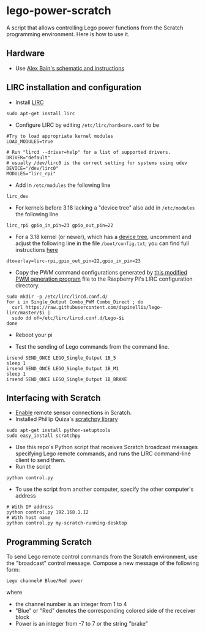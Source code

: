 # lego-power-scratch
A script that allows controlling Lego power functions from the Scratch programming environment.  Here is how to use it.


## Hardware
* Use [Alex Bain's schematic and instructions](http://alexba.in/blog/2013/03/09/raspberrypi-ir-schematic-for-lirc/)

## LIRC installation and configuration
* Install [LIRC](http://www.lirc.org/)
```
sudo apt-get install lirc
```

* Configure LIRC by editing `/etc/lirc/hardware.conf` to be
```
#Try to load appropriate kernel modules
LOAD_MODULES=true

# Run "lircd --driver=help" for a list of supported drivers.
DRIVER="default"
# usually /dev/lirc0 is the correct setting for systems using udev
DEVICE="/dev/lirc0"
MODULES="lirc_rpi"
```
* Add in `/etc/modules` the following line
```
lirc_dev
```
* For kernels before 3.18 lacking a "device tree" also add in `/etc/modules` the following line
```
lirc_rpi gpio_in_pin=23 gpio_out_pin=22
```
* For a 3.18 kernel (or newer), which has a [device tree](https://www.raspberrypi.org/forums/viewtopic.php?t=97314), uncomment and adjust the following line in the file `/boot/config.txt`; you can find full instructions [here](https://github.com/raspberrypi/firmware/blob/master/boot/overlays/README)
```
dtoverlay=lirc-rpi,gpio_out_pin=22,gpio_in_pin=23
```

* Copy the PWM command configurations generated by [this modified PWM generation program](https://github.com/dspinellis/lego-lirc) file to the Raspberry Pi's LIRC configuration directory.
```
sudo mkdir -p /etc/lirc/lircd.conf.d/
for i in Single_Output Combo_PWM Combo_Direct ; do
  curl https://raw.githubusercontent.com/dspinellis/lego-lirc/master/$i |
  sudo dd of=/etc/lirc/lircd.conf.d/Lego-$i
done
```
* Reboot your pi

* Test  the sending of Lego commands from the command line.
```
irsend SEND_ONCE LEGO_Single_Output 1B_5
sleep 1
irsend SEND_ONCE LEGO_Single_Output 1B_M1
sleep 1
irsend SEND_ONCE LEGO_Single_Output 1B_BRAKE
```


## Interfacing with Scratch</h2>
* [Enable](http://wiki.scratch.mit.edu/wiki/Remote_Sensor_Connections) remote sensor connections in Scratch.
* Installed Phillip Quiza's [scratchpy library](https://github.com/pilliq/scratchpy)
```
sudo apt-get install python-setuptools
sudo easy_install scratchpy
```
* Use this repo's  Python script that receives Scratch broadcast messages specifying Lego remote commands, and runs the LIRC command-line client to send them.
* Run  the script 
```
python control.py
```
* To use the script from another computer, specify the other computer's address
```
# With IP address
python control.py 192.168.1.12
# With host name
python control.py my-scratch-running-desktop
```

## Programming Scratch</h2>
To send Lego remote control commands from the Scratch environment, use the "broadcast" control message.
Compose a new message of the following form:
```
Lego channel# Blue/Red power
```
where
 * the channel number is an integer from 1 to 4</li>
 * "Blue" or "Red" denotes the corresponding colored side of the receiver block
 * Power is an integer from -7 to 7 or the string "brake"
